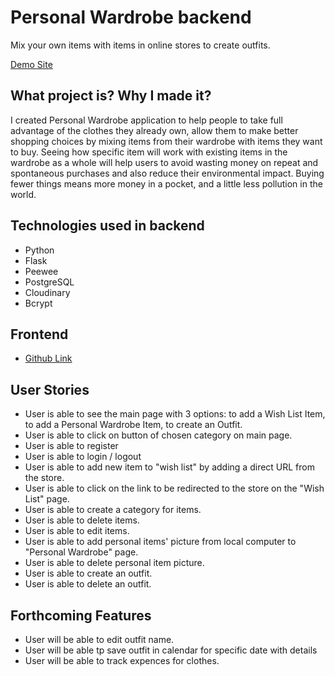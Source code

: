# Personal Wardrobe backend
Mix your own items with items in online stores to create outfits.

[Demo Site](https://personal-wardrobe-fe.herokuapp.com)

## What project is? Why I made it?
I created Personal Wardrobe application to help people to take full advantage of the clothes they already own, allow them to make better shopping choices by mixing items from their wardrobe with items they want to buy. Seeing how specific item will work with existing items in the wardrobe as a whole will help users to avoid wasting money on repeat and spontaneous purchases and also reduce their environmental impact. Buying fewer things means more money in a pocket, and a little less pollution in the world.

## Technologies used in backend
* Python
* Flask
* Peewee
* PostgreSQL
* Cloudinary
* Bcrypt

## Frontend
* [Github Link](https://github.com/Valeriya-Ilina/personal-wardrobe-fe)

## User Stories
* User is able to see the main page with 3 options: to add a Wish List Item, to add a Personal Wardrobe Item, to create an Outfit.
* User is able to click on button of chosen category on main page.
* User is able to register
* User is able to login / logout
* User is able to add new item to "wish list" by adding a direct URL from the store.
* User is able to click on the link to be redirected to the store on the "Wish List" page.
* User is able to create a category for items.
* User is able to delete items.
* User is able to edit items.
* User is able to add personal items' picture from local computer to "Personal Wardrobe" page.
* User is able to delete personal item picture.
* User is able to create an outfit.
* User is able to delete an outfit.

## Forthcoming Features
* User will be able to edit outfit name.
* User will be able tp save outfit in calendar for specific date with details
* User will be able to track expences for clothes.

